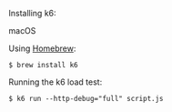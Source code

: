 Installing k6:

macOS

Using [Homebrew](https://brew.sh/):

`$ brew install k6`

Running the k6 load test:

`$ k6 run --http-debug="full" script.js`
